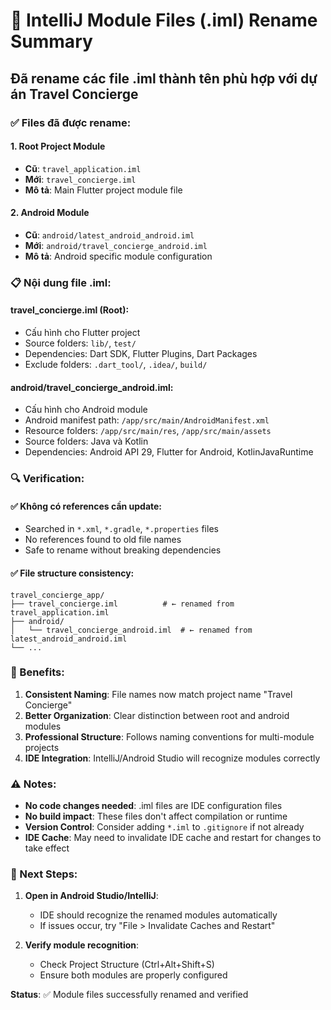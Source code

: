 # 📄 IntelliJ Module Files (.iml) Rename Summary

## Đã rename các file .iml thành tên phù hợp với dự án Travel Concierge

### ✅ Files đã được rename:

#### 1. **Root Project Module**
- **Cũ**: `travel_application.iml`
- **Mới**: `travel_concierge.iml`
- **Mô tả**: Main Flutter project module file

#### 2. **Android Module**
- **Cũ**: `android/latest_android_android.iml`
- **Mới**: `android/travel_concierge_android.iml`
- **Mô tả**: Android specific module configuration

### 📋 Nội dung file .iml:

#### **travel_concierge.iml** (Root):
- Cấu hình cho Flutter project
- Source folders: `lib/`, `test/`
- Dependencies: Dart SDK, Flutter Plugins, Dart Packages
- Exclude folders: `.dart_tool/`, `.idea/`, `build/`

#### **android/travel_concierge_android.iml**:
- Cấu hình cho Android module
- Android manifest path: `/app/src/main/AndroidManifest.xml`
- Resource folders: `/app/src/main/res`, `/app/src/main/assets`
- Source folders: Java và Kotlin
- Dependencies: Android API 29, Flutter for Android, KotlinJavaRuntime

### 🔍 Verification:

#### ✅ **Không có references cần update:**
- Searched in `*.xml`, `*.gradle`, `*.properties` files
- No references found to old file names
- Safe to rename without breaking dependencies

#### ✅ **File structure consistency:**
```
travel_concierge_app/
├── travel_concierge.iml          # ← renamed from travel_application.iml
├── android/
│   └── travel_concierge_android.iml  # ← renamed from latest_android_android.iml
└── ...
```

### 🎯 Benefits:

1. **Consistent Naming**: File names now match project name "Travel Concierge"
2. **Better Organization**: Clear distinction between root and android modules
3. **Professional Structure**: Follows naming conventions for multi-module projects
4. **IDE Integration**: IntelliJ/Android Studio will recognize modules correctly

### ⚠️ Notes:

- **No code changes needed**: .iml files are IDE configuration files
- **No build impact**: These files don't affect compilation or runtime
- **Version Control**: Consider adding `*.iml` to `.gitignore` if not already
- **IDE Cache**: May need to invalidate IDE cache and restart for changes to take effect

### 🚀 Next Steps:

1. **Open in Android Studio/IntelliJ**:
   - IDE should recognize the renamed modules automatically
   - If issues occur, try "File > Invalidate Caches and Restart"

2. **Verify module recognition**:
   - Check Project Structure (Ctrl+Alt+Shift+S)
   - Ensure both modules are properly configured

**Status**: ✅ Module files successfully renamed and verified